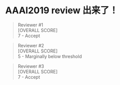 # AAAI2019 review 出来了！
> Reviewer #1 <br>
[OVERALL SCORE] <br>
7 - Accept

> Reviewer #2 <br>
[OVERALL SCORE] <br>
5 - Marginally below threshold

> Reviewer #3 <br>
[OVERALL SCORE] <br>
7 - Accept
